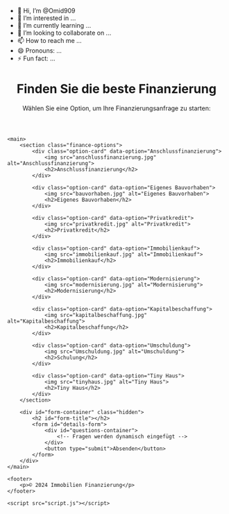 - 👋 Hi, I’m @Omid909
- 👀 I’m interested in ...
- 🌱 I’m currently learning ...
- 💞️ I’m looking to collaborate on ...
- 📫 How to reach me ...
- 😄 Pronouns: ...
- ⚡ Fun fact: ...

<!---
Omid909/Omid909 is a ✨ special ✨ repository because its `README.md` (this file) appears on your GitHub profile.
You can click the Preview link to take a look at your changes.
---><!DOCTYPE html>
<html lang="de">
<head>
    <meta charset="UTF-8">
    <meta name="viewport" content="width=device-width, initial-scale=1.0">
    <title>Immobilien Finanzierung</title>
    <link rel="stylesheet" href="styles.css">
</head>
<body>
    <header>
        <div class="header-content">
            <h1>Finden Sie die beste Finanzierung</h1>
            <p>Wählen Sie eine Option, um Ihre Finanzierungsanfrage zu starten:</p>
        </div>
    </header>

    <main>
        <section class="finance-options">
            <div class="option-card" data-option="Anschlussfinanzierung">
                <img src="anschlussfinanzierung.jpg" alt="Anschlussfinanzierung">
                <h2>Anschlussfinanzierung</h2>
            </div>

            <div class="option-card" data-option="Eigenes Bauvorhaben">
                <img src="bauvorhaben.jpg" alt="Eigenes Bauvorhaben">
                <h2>Eigenes Bauvorhaben</h2>
            </div>

            <div class="option-card" data-option="Privatkredit">
                <img src="privatkredit.jpg" alt="Privatkredit">
                <h2>Privatkredit</h2>
            </div>

            <div class="option-card" data-option="Immobilienkauf">
                <img src="immobilienkauf.jpg" alt="Immobilienkauf">
                <h2>Immobilienkauf</h2>
            </div>

            <div class="option-card" data-option="Modernisierung">
                <img src="modernisierung.jpg" alt="Modernisierung">
                <h2>Modernisierung</h2>
            </div>

            <div class="option-card" data-option="Kapitalbeschaffung">
                <img src="kapitalbeschaffung.jpg" alt="Kapitalbeschaffung">
                <h2>Kapitalbeschaffung</h2>
            </div>

            <div class="option-card" data-option="Umschuldung">
                <img src="Umschuldung.jpg" alt="Umschuldung">
                <h2>Schulung</h2>
            </div>

            <div class="option-card" data-option="Tiny Haus">
                <img src="tinyhaus.jpg" alt="Tiny Haus">
                <h2>Tiny Haus</h2>
            </div>
        </section>

        <div id="form-container" class="hidden">
            <h2 id="form-title"></h2>
            <form id="details-form">
                <div id="questions-container">
                    <!-- Fragen werden dynamisch eingefügt -->
                </div>
                <button type="submit">Absenden</button>
            </form>
        </div>
    </main>

    <footer>
        <p>© 2024 Immobilien Finanzierung</p>
    </footer>

    <script src="script.js"></script>
</body>
</html>
